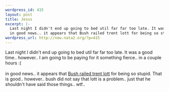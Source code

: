 ```yaml
--- 
wordpress_id: 415
layout: post
title: Jesus
excerpt: |-
  Last night I didn't end up going to bed util far far too late. It was a good time.. however.. I am going to be paying for it something fierce.. in a couple hours :(
  in good news.. it appears that Bush railed trent lott for being so stupid. That is good.. however.. bush did not say that lott is a problem....
wordpress_url: http://new.nata2.org/?p=415
---
```

Last night I didn't end up going to bed util far far too late. It was a good time.. however.. I am going to be paying for it something fierce.. in a couple hours :(
<br/><br/>in good news.. it appears that <a href="http://www.washingtonpost.com/wp-dyn/articles/A49868-2002Dec13.html">Bush railed trent lott</a> for being so stupid. That is good.. however.. bush did not say that lott is a problem.. just that he shouldn't have said those things.. wtf..
